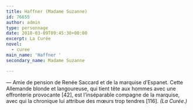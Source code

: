 ```yaml
---
title: Haffner (Madame Suzanne)
id: 76655
author: admin
type: personnage
date: 2010-03-09T09:45:30+00:00
excerpt: La Curée
novel:
  - curee
main_name: 'Haffner '
secondary_name: Madame Suzanne

---
```

— Amie de pension de Renée Saccard et de la marquise d&rsquo;Espanet. Cette Allemande blonde et langoureuse, qui tient tête aux hommes avec une effronterie provocante [42], est l&rsquo;inséparable compagne de la marquise, avec qui la chronique lui attribue des mœurs trop tendres [116]. _(La Curée.)_